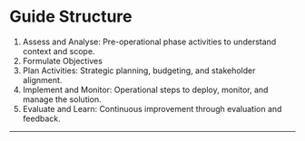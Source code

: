 # Guide Structure

1. Assess and Analyse: Pre-operational phase activities to understand context and scope.
2. Formulate Objectives&#x20;
3. Plan Activities: Strategic planning, budgeting, and stakeholder alignment.
4. Implement and Monitor: Operational steps to deploy, monitor, and manage the solution.
5. Evaluate and Learn: Continuous improvement through evaluation and feedback.

***
